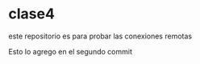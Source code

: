 # clase4
este repositorio es para probar las conexiones remotas

Esto lo agrego en el segundo commit
